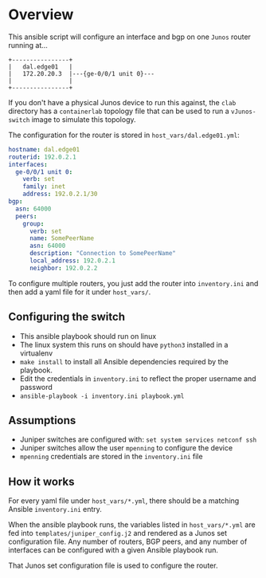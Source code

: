
# Overview

This ansible script will configure an interface and bgp on one `Junos` router running at...

```none
+----------------+
|   dal.edge01   |
|   172.20.20.3  |---{ge-0/0/1 unit 0}---
|                |
+----------------+
```

If you don't have a physical Junos device to run this against, the `clab` directory has a `containerlab` topology file that can be used to run a `vJunos-switch` image to simulate this topology.

The configuration for the router is stored in `host_vars/dal.edge01.yml`:

```yaml
hostname: dal.edge01
routerid: 192.0.2.1
interfaces:
  ge-0/0/1 unit 0:
    verb: set
    family: inet
    address: 192.0.2.1/30
bgp:
  asn: 64000
  peers:
    group:
      verb: set
      name: SomePeerName
      asn: 64000
      description: "Connection to SomePeerName"
      local_address: 192.0.2.1
      neighbor: 192.0.2.2
```

To configure multiple routers, you just add the router into `inventory.ini` and then add a yaml file for it under `host_vars/`.


## Configuring the switch

- This ansible playbook should run on linux
- The linux system this runs on should have `python3` installed in a virtualenv
- `make install` to install all Ansible dependencies required by the playbook.
- Edit the credentials in `inventory.ini` to reflect the proper username and password
- `ansible-playbook -i inventory.ini playbook.yml`

## Assumptions

- Juniper switches are configured with: `set system services netconf ssh`
- Juniper switches allow the user `mpenning` to configure the device
- `mpenning` credentials are stored in the `inventory.ini` file

## How it works

For every yaml file under `host_vars/*.yml`, there should be a matching Ansible `inventory.ini` entry.

When the ansible playbook runs, the variables listed in `host_vars/*.yml` are fed into `templates/juniper_config.j2` and rendered as a Junos set configuration file.  Any number of routers, BGP peers, and any number of interfaces can be configured with a given Ansible playbook run.

That Junos set configuration file is used to configure the router.
